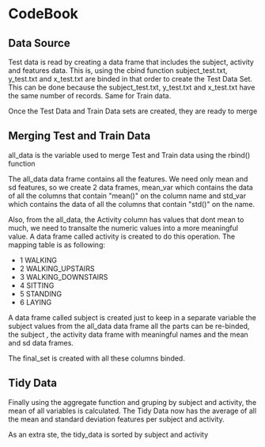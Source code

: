 CodeBook
============================================

Data Source
--------------------------------------------
Test data is read by creating a data frame that includes the subject, activity and features data. This is, using the cbind function subject_test.txt, y_test.txt and x_test.txt are binded in that order to create the Test Data Set. This can be done because the subject_test.txt, y_test.txt and x_test.txt have the same number of records. Same for Train data.

Once the Test Data and Train Data sets are created, they are ready to merge

Merging Test and Train Data
--------------------------------------------
all_data is the variable used to merge Test and Train data using the rbind() function

The all_data data frame contains all the features. We need only mean and sd features, so we create 2 data frames, mean_var which contains the data of all the columns that contain "mean()" on the column name and std_var which contains the data of all the columns that contain "std()" on the name.

Also, from the all_data, the Activity column has values that dont mean to much, we need to transalte the numeric values into a more meaningful value. A data frame called activity is created to do this operation. The mapping table is as following:

* 1 WALKING
* 2 WALKING_UPSTAIRS
* 3 WALKING_DOWNSTAIRS
* 4 SITTING
* 5 STANDING
* 6 LAYING

A data frame called subject is created just to keep in a separate variable the subject values from the all_data data frame all the parts can be re-binded, the subject , the activity data frame with meaningful names and the mean and sd data frames.

The final_set is created with all these columns binded.

Tidy Data
--------------------------------------------

Finally using the aggregate function and gruping by subject and activity, the mean of all variables is calculated. The Tidy Data now has the average of all the mean and standard deviation features per subject and activity.

As an extra ste, the tidy_data is sorted by subject and activity
